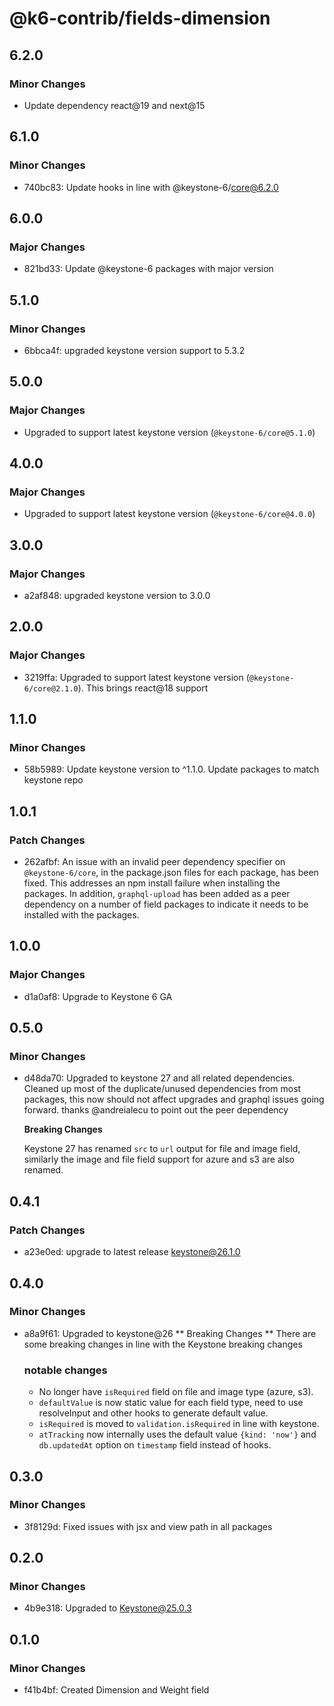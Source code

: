 # @k6-contrib/fields-dimension

## 6.2.0

### Minor Changes

- Update dependency react@19 and next@15

## 6.1.0

### Minor Changes

- 740bc83: Update hooks in line with @keystone-6/core@6.2.0

## 6.0.0

### Major Changes

- 821bd33: Update @keystone-6 packages with major version

## 5.1.0

### Minor Changes

- 6bbca4f: upgraded keystone version support to 5.3.2

## 5.0.0

### Major Changes

- Upgraded to support latest keystone version (`@keystone-6/core@5.1.0`)

## 4.0.0

### Major Changes

- Upgraded to support latest keystone version (`@keystone-6/core@4.0.0`)

## 3.0.0

### Major Changes

- a2af848: upgraded keystone version to 3.0.0

## 2.0.0

### Major Changes

- 3219ffa: Upgraded to support latest keystone version (`@keystone-6/core@2.1.0`). This brings react@18 support

## 1.1.0

### Minor Changes

- 58b5989: Update keystone version to ^1.1.0. Update packages to match keystone repo

## 1.0.1

### Patch Changes

- 262afbf: An issue with an invalid peer dependency specifier on `@keystone-6/core`, in the package.json files for each package, has been fixed. This addresses an npm install failure when installing the packages. In addition, `graphql-upload` has been added as a peer dependency on a number of field packages to indicate it needs to be installed with the packages.

## 1.0.0

### Major Changes

- d1a0af8: Upgrade to Keystone 6 GA

## 0.5.0

### Minor Changes

- d48da70: Upgraded to keystone 27 and all related dependencies.
  Cleaned up most of the duplicate/unused dependencies from most packages, this now should not affect upgrades and graphql issues going forward. thanks @andreialecu to point out the peer dependency

  **Breaking Changes**

  Keystone 27 has renamed `src` to `url` output for file and image field, similarly the image and file field support for azure and s3 are also renamed.

## 0.4.1

### Patch Changes

- a23e0ed: upgrade to latest release keystone@26.1.0

## 0.4.0

### Minor Changes

- a8a9f61: Upgraded to keystone@26
  ** Breaking Changes **
  There are some breaking changes in line with the Keystone breaking changes

  ### notable changes

  - No longer have `isRequired` field on file and image type (azure, s3).
  - `defaultValue` is now static value for each field type, need to use resolveInput and other hooks to generate default value.
  - `isRequired` is moved to `validation.isRequired` in line with keystone.
  - `atTracking` now internally uses the default value `{kind: 'now'}` and `db.updatedAt` option on `timestamp` field instead of hooks.

## 0.3.0

### Minor Changes

- 3f8129d: Fixed issues with jsx and view path in all packages

## 0.2.0

### Minor Changes

- 4b9e318: Upgraded to Keystone@25.0.3

## 0.1.0

### Minor Changes

- f41b4bf: Created Dimension and Weight field
